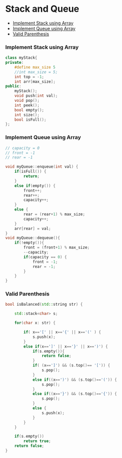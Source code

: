 # Stack and Queue

* [Implement Stack using Array](#implement-stack-using-array)
* [Implement Queue using Array](#implement-queue-using-array)
* [Valid Parenthesis](#valid-parenthesis)


### Implement Stack using Array
```cpp
class myStack{
private:
    #define max_size 5
    //int max_size = 5;
    int top = -1;
    int arr[max_size];
public:
    myStack();
    void push(int val);
    void pop();
    int peek();
    bool empty();
    int size();
    bool isFull();
};
```

### Implement Queue using Array
```cpp
// capacity = 0
// front = -1
// rear = -1

void myQueue::enqueue(int val) {
    if(isFull()) {
        return;
    }
    else if(empty()) {
        front++;
        rear++;
        capacity++;
    }
    else {
        rear = (rear+1) % max_size;
        capacity++;
    }
    arr[rear] = val;
}
void myQueue::dequeue(){
    if(!empty()){
        front = (front+1) % max_size;
        --capacity;
        if(capacity == 0) {
            front = -1;
            rear = -1;
        }
    }
}
```

### Valid Parenthesis
```cpp
bool isBalanced(std::string str) {

    std::stack<char> s;

    for(char x: str) {

        if( x=='[' || x=='{' || x=='(' ) {
            s.push(x);
        }
        else if(x==']' || x=='}' || x==')') {
            if(s.empty()){
                return false;
            }
            if( (x==']') && (s.top()== '[')) {
                s.pop();
            }
            else if((x==')') && (s.top()=='(')) {
                s.pop();
            }
            else if((x=='}') && (s.top()=='{')) {
                s.pop();
            }
            else {
                s.push(x);
            }
        }
    }

    if(s.empty())
        return true;
    return false;
}
```
